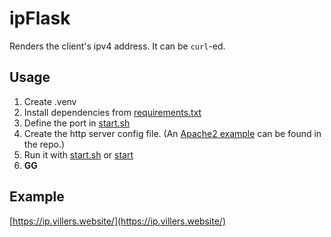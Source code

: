 # ipFlask

Renders the client's ipv4 address.
It can be ```curl```-ed.

## Usage
1. Create .venv
2. Install dependencies from [requirements.txt](./requirements.txt)
3. Define the port in [start.sh](./start.sh)
4. Create the http server config file. (An [Apache2 example](./etc/apache2.config) can be found in the repo.)
5. Run it with [start.sh](./start.sh) or [start](./start)
6. **GG**

## Example
[https://ip.villers.website/](https://ip.villers.website/)